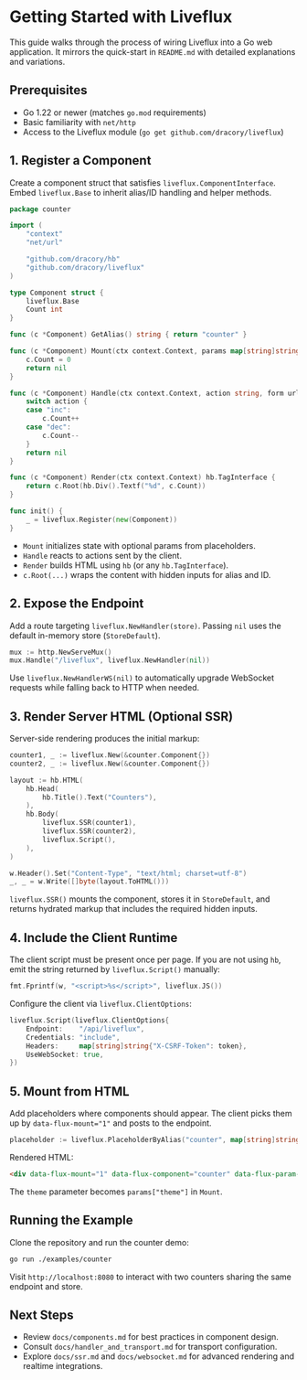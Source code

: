 # Getting Started with Liveflux

This guide walks through the process of wiring Liveflux into a Go web application. It mirrors the quick-start in `README.md` with detailed explanations and variations.

## Prerequisites

- Go 1.22 or newer (matches `go.mod` requirements)
- Basic familiarity with `net/http`
- Access to the Liveflux module (`go get github.com/dracory/liveflux`)

## 1. Register a Component

Create a component struct that satisfies `liveflux.ComponentInterface`. Embed `liveflux.Base` to inherit alias/ID handling and helper methods.

```go
package counter

import (
    "context"
    "net/url"

    "github.com/dracory/hb"
    "github.com/dracory/liveflux"
)

type Component struct {
    liveflux.Base
    Count int
}

func (c *Component) GetAlias() string { return "counter" }

func (c *Component) Mount(ctx context.Context, params map[string]string) error {
    c.Count = 0
    return nil
}

func (c *Component) Handle(ctx context.Context, action string, form url.Values) error {
    switch action {
    case "inc":
        c.Count++
    case "dec":
        c.Count--
    }
    return nil
}

func (c *Component) Render(ctx context.Context) hb.TagInterface {
    return c.Root(hb.Div().Textf("%d", c.Count))
}

func init() {
    _ = liveflux.Register(new(Component))
}
```

- `Mount` initializes state with optional params from placeholders.
- `Handle` reacts to actions sent by the client.
- `Render` builds HTML using `hb` (or any `hb.TagInterface`).
- `c.Root(...)` wraps the content with hidden inputs for alias and ID.

## 2. Expose the Endpoint

Add a route targeting `liveflux.NewHandler(store)`. Passing `nil` uses the default in-memory store (`StoreDefault`).

```go
mux := http.NewServeMux()
mux.Handle("/liveflux", liveflux.NewHandler(nil))
```

Use `liveflux.NewHandlerWS(nil)` to automatically upgrade WebSocket requests while falling back to HTTP when needed.

## 3. Render Server HTML (Optional SSR)

Server-side rendering produces the initial markup:

```go
counter1, _ := liveflux.New(&counter.Component{})
counter2, _ := liveflux.New(&counter.Component{})

layout := hb.HTML(
    hb.Head(
        hb.Title().Text("Counters"),
    ),
    hb.Body(
        liveflux.SSR(counter1),
        liveflux.SSR(counter2),
        liveflux.Script(),
    ),
)

w.Header().Set("Content-Type", "text/html; charset=utf-8")
_, _ = w.Write([]byte(layout.ToHTML()))
```

`liveflux.SSR()` mounts the component, stores it in `StoreDefault`, and returns hydrated markup that includes the required hidden inputs.

## 4. Include the Client Runtime

The client script must be present once per page. If you are not using `hb`, emit the string returned by `liveflux.Script()` manually:

```go
fmt.Fprintf(w, "<script>%s</script>", liveflux.JS())
```

Configure the client via `liveflux.ClientOptions`:

```go
liveflux.Script(liveflux.ClientOptions{
    Endpoint:    "/api/liveflux",
    Credentials: "include",
    Headers:     map[string]string{"X-CSRF-Token": token},
    UseWebSocket: true,
})
```

## 5. Mount from HTML

Add placeholders where components should appear. The client picks them up by `data-flux-mount="1"` and posts to the endpoint.

```go
placeholder := liveflux.PlaceholderByAlias("counter", map[string]string{"theme": "dark"})
```

Rendered HTML:

```html
<div data-flux-mount="1" data-flux-component="counter" data-flux-param-theme="dark">Loading counter...</div>
```

The `theme` parameter becomes `params["theme"]` in `Mount`.

## Running the Example

Clone the repository and run the counter demo:

```bash
go run ./examples/counter
```

Visit `http://localhost:8080` to interact with two counters sharing the same endpoint and store.

## Next Steps

- Review `docs/components.md` for best practices in component design.
- Consult `docs/handler_and_transport.md` for transport configuration.
- Explore `docs/ssr.md` and `docs/websocket.md` for advanced rendering and realtime integrations.
